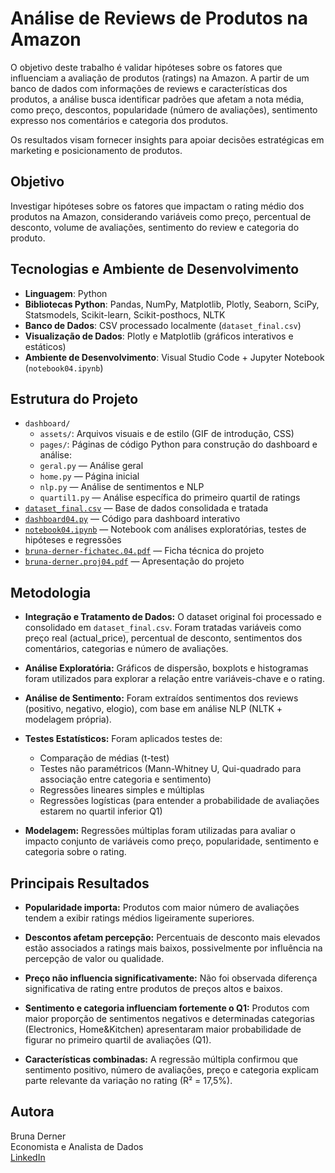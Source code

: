# Análise de Reviews de Produtos na Amazon

O objetivo deste trabalho é validar hipóteses sobre os fatores que influenciam a avaliação de produtos (ratings) na Amazon. A partir de um banco de dados com informações de reviews e características dos produtos, a análise busca identificar padrões que afetam a nota média, como preço, descontos, popularidade (número de avaliações), sentimento expresso nos comentários e categoria dos produtos.

Os resultados visam fornecer insights para apoiar decisões estratégicas em marketing e posicionamento de produtos.

## Objetivo

Investigar hipóteses sobre os fatores que impactam o rating médio dos produtos na Amazon, considerando variáveis como preço, percentual de desconto, volume de avaliações, sentimento do review e categoria do produto.

## Tecnologias e Ambiente de Desenvolvimento

- **Linguagem**: Python  
- **Bibliotecas Python**: Pandas, NumPy, Matplotlib, Plotly, Seaborn, SciPy, Statsmodels, Scikit-learn, Scikit-posthocs, NLTK  
- **Banco de Dados**: CSV processado localmente (`dataset_final.csv`)  
- **Visualização de Dados**: Plotly e Matplotlib (gráficos interativos e estáticos)  
- **Ambiente de Desenvolvimento**: Visual Studio Code + Jupyter Notebook (`notebook04.ipynb`)

## Estrutura do Projeto
- `dashboard/`
  - `assets/`: Arquivos visuais e de estilo (GIF de introdução, CSS)  
  - `pages/`: Páginas de código Python para construção do dashboard e análise:
  - `geral.py` — Análise geral  
  - `home.py` — Página inicial  
  - `nlp.py` — Análise de sentimentos e NLP  
  - `quartil1.py` — Análise específica do primeiro quartil de ratings  
- [`dataset_final.csv`](dataset_final.csv) — Base de dados consolidada e tratada  
- [`dashboard04.py`](dashboard04.py) — Código para dashboard interativo  
- [`notebook04.ipynb`](notebook04.ipynb) — Notebook com análises exploratórias, testes de hipóteses e regressões  
- [`bruna-derner-fichatec.04.pdf`](bruna-derner-fichatec.04) — Ficha técnica do projeto  
- [`bruna-derner.proj04.pdf`](bruna-derner.proj04) — Apresentação do projeto 

## Metodologia

- **Integração e Tratamento de Dados:** O dataset original foi processado e consolidado em `dataset_final.csv`. Foram tratadas variáveis como preço real (actual_price), percentual de desconto, sentimentos dos comentários, categorias e número de avaliações.
  
- **Análise Exploratória:** Gráficos de dispersão, boxplots e histogramas foram utilizados para explorar a relação entre variáveis-chave e o rating.

- **Análise de Sentimento:** Foram extraídos sentimentos dos reviews (positivo, negativo, elogio), com base em análise NLP (NLTK + modelagem própria).

- **Testes Estatísticos:** Foram aplicados testes de:
  - Comparação de médias (t-test)  
  - Testes não paramétricos (Mann-Whitney U, Qui-quadrado para associação entre categoria e sentimento)  
  - Regressões lineares simples e múltiplas  
  - Regressões logísticas (para entender a probabilidade de avaliações estarem no quartil inferior Q1)

- **Modelagem:** Regressões múltiplas foram utilizadas para avaliar o impacto conjunto de variáveis como preço, popularidade, sentimento e categoria sobre o rating.

## Principais Resultados

- **Popularidade importa:** Produtos com maior número de avaliações tendem a exibir ratings médios ligeiramente superiores.

- **Descontos afetam percepção:** Percentuais de desconto mais elevados estão associados a ratings mais baixos, possivelmente por influência na percepção de valor ou qualidade.

- **Preço não influencia significativamente:** Não foi observada diferença significativa de rating entre produtos de preços altos e baixos.

- **Sentimento e categoria influenciam fortemente o Q1:** Produtos com maior proporção de sentimentos negativos e determinadas categorias (Electronics, Home&Kitchen) apresentaram maior probabilidade de figurar no primeiro quartil de avaliações (Q1).

- **Características combinadas:** A regressão múltipla confirmou que sentimento positivo, número de avaliações, preço e categoria explicam parte relevante da variação no rating (R² = 17,5%).

## Autora

Bruna Derner  
Economista e Analista de Dados  
[LinkedIn](https://www.linkedin.com/in/bruna-derner/)

